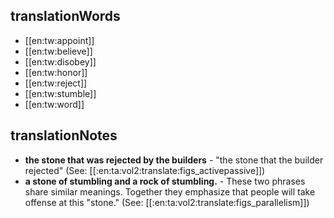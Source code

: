 ## translationWords

* [[en:tw:appoint]]
* [[en:tw:believe]]
* [[en:tw:disobey]]
* [[en:tw:honor]]
* [[en:tw:reject]]
* [[en:tw:stumble]]
* [[en:tw:word]]

## translationNotes

* **the stone that was rejected by the builders** - "the stone that the builder rejected" (See: [[:en:ta:vol2:translate:figs_activepassive]])
* **a stone of stumbling and a rock of stumbling.** - These two phrases share similar meanings. Together they emphasize that people will take offense at this "stone." (See: [[:en:ta:vol2:translate:figs_parallelism]])
